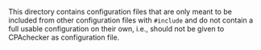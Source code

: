 <!--
This file is part of CPAchecker,
a tool for configurable software verification:
https://cpachecker.sosy-lab.org

SPDX-FileCopyrightText: 2007-2020 Dirk Beyer <https://www.sosy-lab.org>

SPDX-License-Identifier: Apache-2.0
-->

This directory contains configuration files
that are only meant to be included from other configuration files with `#include`
and do not contain a full usable configuration on their own,
i.e., should not be given to CPAchecker as configuration file.

